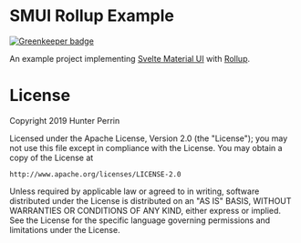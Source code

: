 # SMUI Rollup Example

[![Greenkeeper badge](https://badges.greenkeeper.io/perliedman/smui-snackbar-issue.svg)](https://greenkeeper.io/)

An example project implementing [Svelte Material UI](https://github.com/hperrin/svelte-material-ui) with [Rollup](https://github.com/rollup/rollup).

# License

Copyright 2019 Hunter Perrin

Licensed under the Apache License, Version 2.0 (the "License");
you may not use this file except in compliance with the License.
You may obtain a copy of the License at

    http://www.apache.org/licenses/LICENSE-2.0

Unless required by applicable law or agreed to in writing, software
distributed under the License is distributed on an "AS IS" BASIS,
WITHOUT WARRANTIES OR CONDITIONS OF ANY KIND, either express or implied.
See the License for the specific language governing permissions and
limitations under the License.